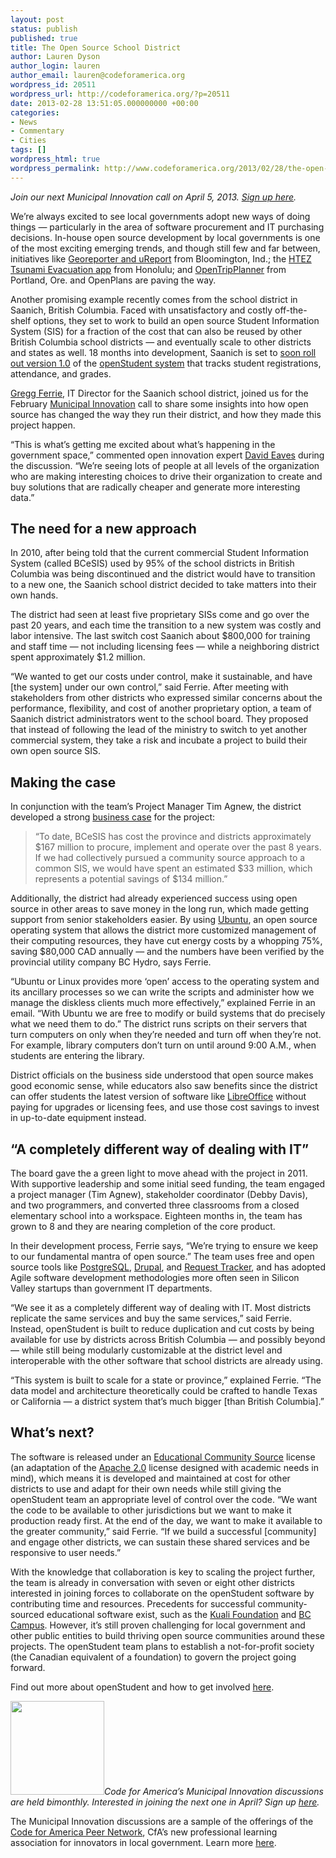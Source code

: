 ```yaml
---
layout: post
status: publish
published: true
title: The Open Source School District
author: Lauren Dyson
author_login: lauren
author_email: lauren@codeforamerica.org
wordpress_id: 20511
wordpress_url: http://codeforamerica.org/?p=20511
date: 2013-02-28 13:51:05.000000000 +00:00
categories:
- News
- Commentary
- Cities
tags: []
wordpress_html: true
wordpress_permalink: http://www.codeforamerica.org/2013/02/28/the-open-source-school-district/
---
```


<p><em>Join our next Municipal Innovation call on April 5, 2013. <a href="https://codeforamerica.wufoo.com/forms/x7p4s5/">Si</a><a href="https://codeforamerica.wufoo.com/forms/x7p4s5/">gn up here</a>.</em></p>
<p>We’re always excited to see local governments adopt new ways of doing things — particularly in the area of software procurement and IT purchasing decisions. In-house open source development by local governments is one of the most exciting emerging trends, and though still few and far between, initiatives like <a href="http://bloomington.in.gov/documents/viewDocument.php?document_id=6515">Georeporter and uReport</a> from Bloomington, Ind.; the <a href="https://github.com/Honolulu/HTEZ">HTEZ Tsunami Evacuation app</a> from Honolulu; and <a href="http://opentripplanner.com/">OpenTripPlanner</a> from Portland, Ore. and OpenPlans are paving the way.</p>
<p>Another promising example recently comes from the school district in Saanich, British Columbia. Faced with unsatisfactory and costly off-the-shelf options, they set to work to build an open source Student Information System (SIS) for a fraction of the cost that can also be reused by other British Columbia school districts — and eventually scale to other districts and states as well. 18 months into development, Saanich is set to <a href="http://www.timescolonist.com/news/local/saanich-school-district-builds-own-software-to-handle-student-data-defies-doubters-1.51944">soon roll out version 1.0</a> of the <a href="http://www.openstudent.ca/">openStudent system</a> that tracks student registrations, attendance, and grades.</p>
<p><a href="https://twitter.com/gferrie">Gregg Ferrie</a>, IT Director for the Saanich school district, joined us for the February <a href="https://codeforamerica.wufoo.com/build/join-the-municipal-innovation-call">Municipal Innovation</a> call to share some insights into how open source has changed the way they run their district, and how they made this project happen.</p>
<p>“This is what’s getting me excited about what’s happening in the government space,” commented open innovation expert <a href="http://eaves.ca/">David Eaves</a> during the discussion. “We’re seeing lots of people at all levels of the organization who are making interesting choices to drive their organization to create and buy solutions that are radically cheaper and generate more interesting data.”</p>
<h2>The need for a new approach</h2>
<p>In 2010, after being told that the current commercial Student Information System (called BCeSIS) used by 95% of the school districts in British Columbia was being discontinued and the district would have to transition to a new one, the Saanich school district decided to take matters into their own hands.</p>
<p>The district had seen at least five proprietary SISs come and go over the past 20 years, and each time the transition to a new system was costly and labor intensive. The last switch cost Saanich about $800,000 for training and staff time — not including licensing fees — while a neighboring district spent approximately $1.2 million.</p>
<p>“We wanted to get our costs under control, make it sustainable, and have [the system] under our own control,” said Ferrie. After meeting with stakeholders from other districts who expressed similar concerns about the performance, flexibility, and cost of another proprietary option, a team of Saanich district administrators went to the school board. They proposed that instead of following the lead of the ministry to switch to yet another commercial system, they take a risk and incubate a project to build their own open source SIS.</p>
<h2>Making the case</h2>
<p>In conjunction with the team’s Project Manager Tim Agnew, the district developed a strong <a href="http://www.openstudent.ca/sites/openstudent.ca/files/openStudent%20Business%20Plan%20V-1.1.pdf">business case</a> for the project:</p>
<blockquote><p>“To date, BCeSIS has cost the province and districts approximately $167 million to procure, implement and operate over the past 8 years. If we had collectively pursued a community source approach to a common SIS, we would have spent an estimated $33 million, which represents a potential savings of $134 million.”</p></blockquote>
<p>Additionally, the district had already experienced success using open source in other areas to save money in the long run, which made getting support from senior stakeholders easier. By using <a href="http://www.ubuntu.com/">Ubuntu</a>, an open source operating system that allows the district more customized management of their computing resources, they have cut energy costs by a whopping 75%, saving $80,000 CAD annually — and the numbers have been verified by the provincial utility company BC Hydro, says Ferrie.</p>
<p>“Ubuntu or Linux provides more ‘open’ access to the operating system and its ancillary processes so we can write the scripts and administer how we manage the diskless clients much more effectively,” explained Ferrie in an email. “With Ubuntu we are free to modify or build systems that do precisely what we need them to do.” The district runs scripts on their servers that turn computers on only when they’re needed and turn off when they’re not. For example, library computers don’t turn on until around 9:00 A.M., when students are entering the library.</p>
<p>District officials on the business side understood that open source makes good economic sense, while educators also saw benefits since the district can offer students the latest version of software like <a href="http://www.libreoffice.org/#0">LibreOffice</a> without paying for upgrades or licensing fees, and use those cost savings to invest in up-to-date equipment instead.</p>
<h2>“A completely different way of dealing with IT”</h2>
<p>The board gave the a green light to move ahead with the project in 2011. With supportive leadership and some initial seed funding, the team engaged a project manager (Tim Agnew), stakeholder coordinator (Debby Davis), and two programmers, and converted three classrooms from a closed elementary school into a workspace. Eighteen months in, the team has grown to 8 and they are nearing completion of the core product.</p>
<p>In their development process, Ferrie says, “We’re trying to ensure we keep to our fundamental mantra of open source.” The team uses free and open source tools like <a href="http://www.postgresql.org">PostgreSQL</a>, <a href="http://drupal.org">Drupal</a>, and <a href="http://bestpractical.com/rt/">Request Tracker</a>, and has adopted Agile software development methodologies more often seen in Silicon Valley startups than government IT departments.</p>
<p>“We see it as a completely different way of dealing with IT. Most districts replicate the same services and buy the same services,” said Ferrie. Instead, openStudent is built to reduce duplication and cut costs by being available for use by districts across British Columbia — and possibly beyond — while still being modularly customizable at the district level and interoperable with the other software that school districts are already using.</p>
<p>“This system is built to scale for a state or province,” explained Ferrie. “The data model and architecture theoretically could be crafted to handle Texas or California — a district system that’s much bigger [than British Columbia].”</p>
<h2>What’s next?</h2>
<p>The software is released under an <a href="http://opensource.org/licenses/ecl1.php">Educational Community Source</a> license (an adaptation of the <a href="http://www.apache.org/licenses/LICENSE-2.0.html">Apache 2.0</a> license designed with academic needs in mind), which means it is developed and maintained at cost for other districts to use and adapt for their own needs while still giving the openStudent team an appropriate level of control over the code. “We want the code to be available to other jurisdictions but we want to make it production ready first. At the end of the day, we want to make it available to the greater community,” said Ferrie. “If we build a successful [community] and engage other districts, we can sustain these shared services and be responsive to user needs.”</p>
<p>With the knowledge that collaboration is key to scaling the project further, the team is already in conversation with seven or eight other districts interested in joining forces to collaborate on the openStudent software by contributing time and resources. Precedents for successful community-sourced educational software exist, such as the <a href="http://kuali.org">Kuali Foundation</a> and <a href="http://www.bccampus.ca">BC Campus</a>. However, it’s still proven challenging for local government and other public entities to build thriving open source communities around these projects. The openStudent team plans to establish a not-for-profit society (the Canadian equivalent of a foundation) to govern the project going forward.</p>
<p>Find out more about openStudent and how to get involved <a href="http://www.openstudent.ca/forum/117">here</a>.</p>
<p><a href="http://peernetwork.in"><img alt="" class="alignleft size-thumbnail wp-image-20675" height="150" src="http://codeforamerica.org/wp-content/uploads/2013/02/lightbulb-150x150.png" title="lightbulb" width="150"/></a><em>Code for America’s Municipal Innovation discussions are held bimonthly. Interested in joining the next one in April? Sign up <a href="https://codeforamerica.wufoo.com/forms/x7p4s5/">here</a>.</em></p>
<p>The Municipal Innovation discussions are a sample of the offerings of the <a href="http://peernetwork.in">Code for America Peer Network</a>, CfA’s new professional learning association for innovators in local government. Learn more <a href="http://peernetwork.in">here</a>.</p>
